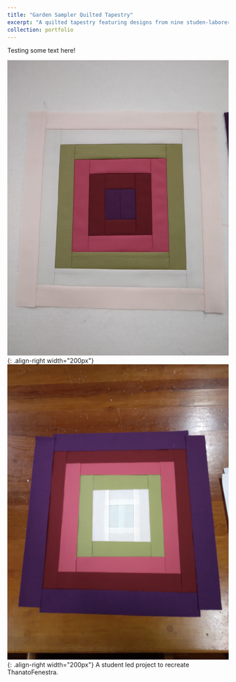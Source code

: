 ```yaml
---
title: "Garden Sampler Quilted Tapestry"
excerpt: "A quilted tapestry featuring designs from nine studen-laborers."
collection: portfolio
---
```


Testing some text here!

![Quilt Block Null](/images/quilt/garden_quilt_blockNull.jpg "Quilt Block Null"){: .align-right width="200px"} 
![Quilt Block](/images/quilt/garden_quilt_block.jpg "Quilt Block"){: .align-right width="200px"}
A student led project to recreate ThanatoFenestra. 

